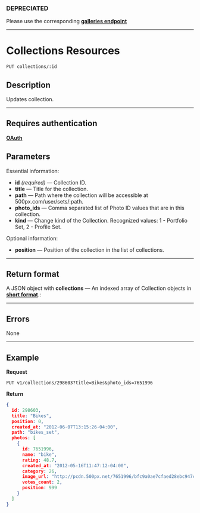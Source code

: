 ### DEPRECIATED

Please use the corresponding **[galleries endpoint][]**

***

# Collections Resources

    PUT collections/:id

## Description
Updates collection.

***

## Requires authentication
 **[OAuth][]**

## Parameters

Essential information:

- **id** _(required)_ — Collection ID.
- **title** — Title for the collection.
- **path** — Path where the collection will be accessible at 500px.com/user/sets/:path.
- **photo_ids** — Comma separated list of Photo ID values that are in this collection.
- **kind** — Change kind of the Collection. Recognized values: 1 - Portfolio Set, 2 - Profile Set.

Optional information:

- **position** — Position of the collection in the list of collections.

***

## Return format
A JSON object with **collections** — An indexed array of Collection objects in **[short format][]**.:

***

## Errors
None

***

## Example
**Request**

    PUT v1/collections/298603?title=Bikes&photo_ids=7651996

**Return**
``` json
{
  id: 298603,
  title: "Bikes",
  position: 0,
  created_at: "2012-06-07T13:15:26-04:00",
  path: "bikes_set",
  photos: [
    {
      id: 7651996,
      name: "bike",
      rating: 48.7,
      created_at: "2012-05-16T11:47:12-04:00",
      category: 26,
      image_url: "http://pcdn.500px.net/7651996/bfc9a0ae7cfaed28ebc947c2d4cd79e60a04934d/4.jpg",
      votes_count: 2,
      position: 999
    }
  ]
}
```

[OAuth]: https://github.com/500px/api-documentation/tree/master/authentication
[Feature]: https://github.com/500px/api-documentation/blob/master/basics/formats_and_terms.md#500px-photo-terms
[short format]: https://github.com/500px/api-documentation/blob/master/basics/formats_and_terms.md#short-format-1
[galleries endpoint]: https://github.com/500px/api-documentation/blob/master/endpoints/galleries/PUT_galleries_id.md
